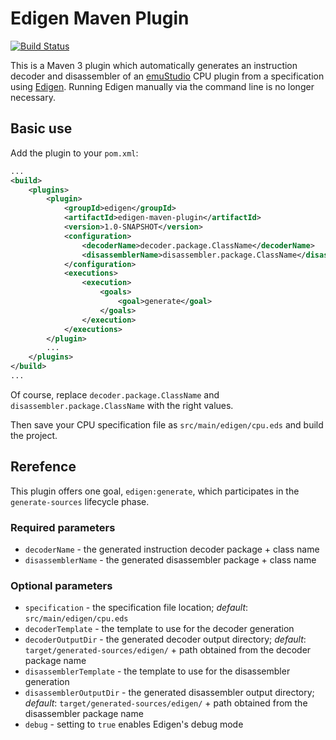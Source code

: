 Edigen Maven Plugin
===================
[![Build Status](https://travis-ci.org/vbmacher/edigen-maven-plugin.png)](https://travis-ci.org/vbmacher/edigen-maven-plugin)

This is a Maven 3 plugin which automatically generates an instruction decoder and disassembler of an [emuStudio](http://github.com/vbmacher/emuStudio) CPU plugin from a specification using [Edigen](http://github.com/sulir/edigen). Running Edigen manually via the command line is no longer necessary.

Basic use
---------

Add the plugin to your `pom.xml`:

```xml
...
<build>
	<plugins>
		<plugin>
			<groupId>edigen</groupId>
			<artifactId>edigen-maven-plugin</artifactId>
			<version>1.0-SNAPSHOT</version>
			<configuration>
				<decoderName>decoder.package.ClassName</decoderName>
				<disassemblerName>disassembler.package.ClassName</disassemblerName>
			</configuration>
			<executions>
				<execution>
					<goals>
						<goal>generate</goal>
					</goals>
				</execution>
			</executions>
		</plugin>
		...
	</plugins>
</build>
...
```

Of course, replace `decoder.package.ClassName` and `disassembler.package.ClassName` with the right values.

Then save your CPU specification file as `src/main/edigen/cpu.eds` and build the project.

Rerefence
---------

This plugin offers one goal, `edigen:generate`, which participates in the `generate-sources` lifecycle phase.

### Required parameters

* `decoderName` - the generated instruction decoder package + class name
* `disassemblerName` - the generated disassembler package + class name

### Optional parameters

* `specification` - the specification file location; *default*: `src/main/edigen/cpu.eds`
* `decoderTemplate` - the template to use for the decoder generation
* `decoderOutputDir` - the generated decoder output directory; *default*: `target/generated-sources/edigen/` + path obtained from the decoder package name
* `disassemblerTemplate` - the template to use for the disassembler generation
* `disassemblerOutputDir` - the generated disassembler output directory; *default*: `target/generated-sources/edigen/` + path obtained from the disassembler package name
* `debug` - setting to `true` enables Edigen's debug mode
